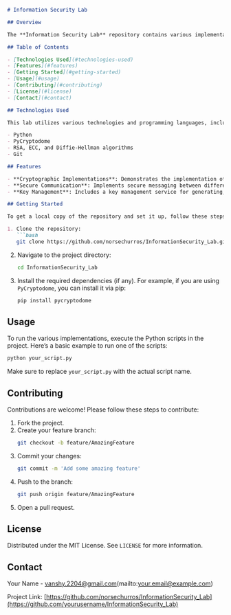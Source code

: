 
```markdown
# Information Security Lab

## Overview

The **Information Security Lab** repository contains various implementations, experiments, and research related to information security concepts and practices. The goal of this project is to explore and understand different cryptographic algorithms, secure communication protocols, and vulnerability assessments.

## Table of Contents

- [Technologies Used](#technologies-used)
- [Features](#features)
- [Getting Started](#getting-started)
- [Usage](#usage)
- [Contributing](#contributing)
- [License](#license)
- [Contact](#contact)

## Technologies Used

This lab utilizes various technologies and programming languages, including:

- Python
- PyCryptodome
- RSA, ECC, and Diffie-Hellman algorithms
- Git

## Features

- **Cryptographic Implementations**: Demonstrates the implementation of various cryptographic algorithms like RSA, ECC, and Diffie-Hellman.
- **Secure Communication**: Implements secure messaging between different roles using encryption.
- **Key Management**: Includes a key management service for generating, renewing, and revoking cryptographic keys.

## Getting Started

To get a local copy of the repository and set it up, follow these steps:

1. Clone the repository:
   ```bash
   git clone https://github.com/norsechurros/InformationSecurity_Lab.git
   ```
2. Navigate to the project directory:
   ```bash
   cd InformationSecurity_Lab
   ```

3. Install the required dependencies (if any). For example, if you are using `PyCryptodome`, you can install it via pip:
   ```bash
   pip install pycryptodome
   ```

## Usage

To run the various implementations, execute the Python scripts in the project. Here’s a basic example to run one of the scripts:

```bash
python your_script.py
```

Make sure to replace `your_script.py` with the actual script name.

## Contributing

Contributions are welcome! Please follow these steps to contribute:

1. Fork the project.
2. Create your feature branch:
   ```bash
   git checkout -b feature/AmazingFeature
   ```
3. Commit your changes:
   ```bash
   git commit -m 'Add some amazing feature'
   ```
4. Push to the branch:
   ```bash
   git push origin feature/AmazingFeature
   ```
5. Open a pull request.

## License

Distributed under the MIT License. See `LICENSE` for more information.

## Contact

Your Name - vanshy.2204@gmail.com(mailto:your.email@example.com)

Project Link: [https://github.com/norsechurros/InformationSecurity_Lab](https://github.com/yourusername/InformationSecurity_Lab)
```
